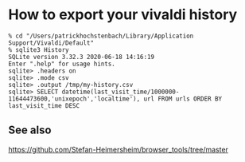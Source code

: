 # How to export your vivaldi history

```
% cd "/Users/patrickhochstenbach/Library/Application Support/Vivaldi/Default"
% sqlite3 History
SQLite version 3.32.3 2020-06-18 14:16:19
Enter ".help" for usage hints.
sqlite> .headers on
sqlite> .mode csv
sqlite> .output /tmp/my-history.csv
sqlite> SELECT datetime(last_visit_time/1000000-11644473600,'unixepoch','localtime'), url FROM urls ORDER BY last_visit_time DESC
```

## See also

https://github.com/Stefan-Heimersheim/browser_tools/tree/master

